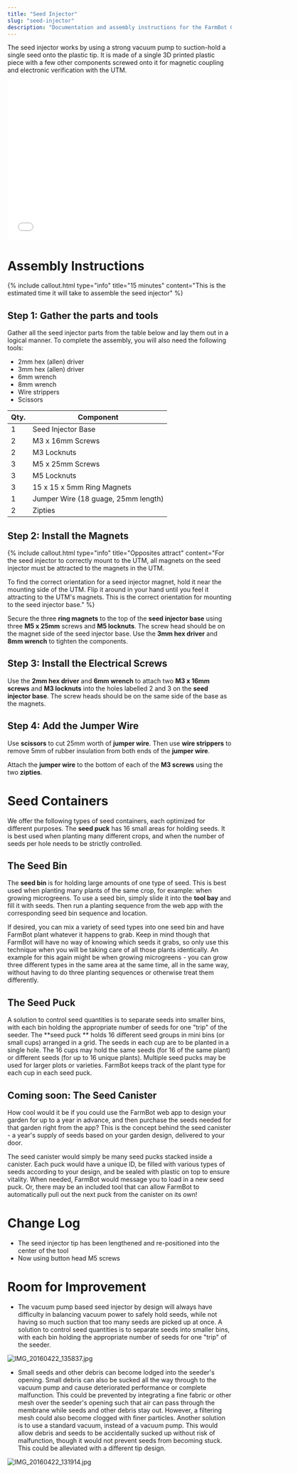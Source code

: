 ```yaml
---
title: "Seed Injector"
slug: "seed-injector"
description: "Documentation and assembly instructions for the FarmBot Genesis Seed Injector"
---
```


The seed injector works by using a strong vacuum pump to suction-hold a single seed onto the plastic tip. It is made of a single 3D printed plastic piece with a few other components screwed onto it for magnetic coupling and electronic verification with the UTM.

<iframe class="embedly-embed" src="//cdn.embedly.com/widgets/media.html?src=https%3A%2F%2Fsketchfab.com%2Fmodels%2F2d33f58f75d54c0187a9e8590440eab9%2Fembed&url=https%3A%2F%2Fsketchfab.com%2Fmodels%2F2d33f58f75d54c0187a9e8590440eab9&image=https%3A%2F%2Fd35krx4ujqgbcr.cloudfront.net%2Furls%2F2d33f58f75d54c0187a9e8590440eab9%2Fdist%2Fthumbnails%2F20d3af82c6f5414baa7665b98f197cbc%2F640x360.jpeg&key=02466f963b9b4bb8845a05b53d3235d7&type=text%2Fhtml&schema=sketchfab" width="640" height="360" scrolling="no" frameborder="0" allowfullscreen></iframe>






# Assembly Instructions



{%
include callout.html
type="info"
title="15 minutes"
content="This is the estimated time it will take to assemble the seed injector"
%}

## Step 1: Gather the parts and tools
Gather all the seed injector parts from the table below and lay them out in a logical manner. To complete the assembly, you will also need the following tools:
* 2mm hex (allen) driver
* 3mm hex (allen) driver
* 6mm wrench
* 8mm wrench
* Wire strippers
* Scissors

|Qty.                          |Component                     |
|------------------------------|------------------------------|
|1                             |Seed Injector Base
|2                             |M3 x 16mm Screws
|2                             |M3 Locknuts
|3                             |M5 x 25mm Screws
|3                             |M5 Locknuts
|3                             |15 x 15 x 5mm Ring Magnets
|1                             |Jumper Wire (18 guage, 25mm length)
|2                             |Zipties

## Step 2: Install the Magnets

{%
include callout.html
type="info"
title="Opposites attract"
content="For the seed injector to correctly mount to the UTM, all magnets on the seed injector must be attracted to the magnets in the UTM.

To find the correct orientation for a seed injector magnet, hold it near the mounting side of the UTM. Flip it around in your hand until you feel it attracting to the UTM's magnets. This is the correct orientation for mounting to the seed injector base."
%}

Secure the three **ring magnets** to the top of the **seed injector base** using three **M5 x 25mm** screws and **M5 locknuts**. The screw head should be on the magnet side of the seed injector base. Use the **3mm hex driver** and **8mm wrench** to tighten the components.


## Step 3: Install the Electrical Screws
Use the **2mm hex driver** and **6mm wrench** to attach two **M3 x 16mm screws** and **M3 locknuts** into the holes labelled 2 and 3 on the **seed injector base**. The screw heads should be on the same side of the base as the magnets.


## Step 4: Add the Jumper Wire
Use **scissors** to cut 25mm worth of **jumper wire**. Then use **wire strippers** to remove 5mm of rubber insulation from both ends of the **jumper wire**.


Attach the **jumper wire** to the bottom of each of the **M3 screws** using the two **zipties**.




# Seed Containers

We offer the following types of seed containers, each optimized for different purposes. The **seed puck** has 16 small areas for holding seeds. It is best used when planting many different crops, and when the number of seeds per hole needs to be strictly controlled.

## The Seed Bin
The **seed bin** is for holding large amounts of one type of seed. This is best used when planting many plants of the same crop, for example: when growing microgreens. To use a seed bin, simply slide it into the **tool bay** and fill it with seeds. Then run a planting sequence from the web app with the corresponding seed bin sequence and location.

If desired, you can mix a variety of seed types into one seed bin and have FarmBot plant whatever it happens to grab. Keep in mind though that FarmBot will have no way of knowing which seeds it grabs, so only use this technique when you will be taking care of all those plants identically. An example for this again might be when growing microgreens - you can grow three different types in the same area at the same time, all in the same way, without having to do three planting sequences or otherwise treat them differently.

## The Seed Puck
A solution to control seed quantities is to separate seeds into smaller bins, with each bin holding the appropriate number of seeds for one "trip" of the seeder. The **seed puck ** holds 16 different seed groups in mini bins (or small cups) arranged in a grid. The seeds in each cup are to be planted in a single hole. The 16 cups may hold the same seeds (for 16 of the same plant) or different seeds (for up to 16 unique plants). Multiple seed pucks may be used for larger plots or varieties. FarmBot keeps track of the plant type for each cup in each seed puck.

## Coming soon: The Seed Canister
How cool would it be if you could use the FarmBot web app to design your garden for up to a year in advance, and then purchase the seeds needed for that garden right from the app? This is the concept behind the seed canister - a year's supply of seeds based on your garden design, delivered to your door.

The seed canister would simply be many seed pucks stacked inside a canister. Each puck would have a unique ID, be filled with various types of seeds according to your design, and be sealed with plastic on top to ensure vitality. When needed, FarmBot would message you to load in a new seed puck. Or, there may be an included tool that can allow FarmBot to automatically pull out the next puck from the canister on its own!

# Change Log

* The seed injector tip has been lengthened and re-positioned into the center of the tool
* Now using button head M5 screws

# Room for Improvement

* The vacuum pump based seed injector by design will always have difficulty in balancing vacuum power to safely hold seeds, while not having so much suction that too many seeds are picked up at once. A solution to control seed quantities is to separate seeds into smaller bins, with each bin holding the appropriate number of seeds for one "trip" of the seeder.

![IMG_20160422_135837.jpg](_images/IMG_20160422_135837.jpg)

* Small seeds and other debris can become lodged into the seeder's opening. Small debris can also be sucked all the way through to the vacuum pump and cause deteriorated performance or complete malfunction. This could be prevented by integrating a fine fabric or other mesh over the seeder's opening such that air can pass through the membrane while seeds and other debris stay out. However, a filtering mesh could also become clogged with finer particles. Another solution is to use a standard vacuum, instead of a vacuum pump. This would allow debris and seeds to be accidentally sucked up without risk of malfunction, though it would not prevent seeds from becoming stuck. This could be alleviated with a different tip design.

![IMG_20160422_131914.jpg](_images/IMG_20160422_131914.jpg)

